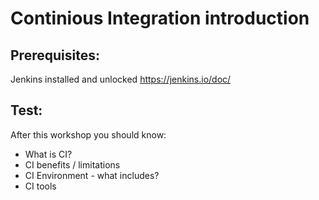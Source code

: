 # Continious Integration introduction

## Prerequisites:

Jenkins installed and unlocked https://jenkins.io/doc/

## Test:
After this workshop you should know:

* What is CI?
* CI benefits / limitations
* CI Environment - what includes?
* CI tools
